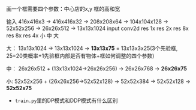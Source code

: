 画一个框需要四个参数：中心店的x,y 框的高和宽

输入 416x416x3 -> 416x416x32 -> 208x208x64 -> 104x104x128 -> 52x52x256 -> 26x26x512 -> 13x13x1024
    input        conv2d        res 1x         res 2x         res 8x        res 8x       res 4x
                                                              小             中          大


大： 13x13x1024 -> 13x13x1024 -> **13x13x75** = 13x13x3x25(3个先验框, 25=20类概率+1先验框内部是否有物体+框如何调整的四个参数)

中： 26x26x512 +  (13x13x1024->26x26x256) -> 26x26x768 -> **26x26x75**

小:  52x52x256       +        (26x26x256->52x52x128) -> 52x52x384 -> 52x52x128 -> **52x52x75** 

- `train.py`里的DP模式和DDP模式有什么区别

